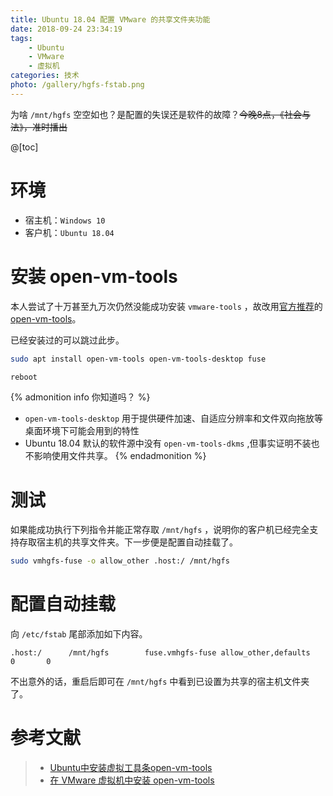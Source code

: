 ```yaml
---
title: Ubuntu 18.04 配置 VMware 的共享文件夹功能
date: 2018-09-24 23:34:19
tags:
    - Ubuntu
    - VMware
    - 虚拟机
categories: 技术
photo: /gallery/hgfs-fstab.png
---
```

为啥 `/mnt/hgfs` 空空如也？是配置的失误还是软件的故障？~~今晚8点，《社会与法》，准时播出~~

<!-- MORE -->
@[toc]

# 环境

- 宿主机：`Windows 10`
- 客户机：`Ubuntu 18.04`

# 安装 open-vm-tools

本人尝试了十万甚至九万次仍然没能成功安装 `vmware-tools` ，故改用[官方推荐](https://kb.vmware.com/s/article/2073803)的 [open-vm-tools](https://github.com/vmware/open-vm-tools)。

已经安装过的可以跳过此步。

```bash
sudo apt install open-vm-tools open-vm-tools-desktop fuse

reboot
```

{% admonition info 你知道吗？ %}
- `open-vm-tools-desktop` 用于提供硬件加速、自适应分辨率和文件双向拖放等桌面环境下可能会用到的特性
- Ubuntu 18.04 默认的软件源中没有 `open-vm-tools-dkms` ,但事实证明不装也不影响使用文件共享。
{% endadmonition %}

# 测试

如果能成功执行下列指令并能正常存取 `/mnt/hgfs` ，说明你的客户机已经完全支持存取宿主机的共享文件夹。下一步便是配置自动挂载了。

```bash
sudo vmhgfs-fuse -o allow_other .host:/ /mnt/hgfs
```

# 配置自动挂载

向 `/etc/fstab` 尾部添加如下内容。

```fstab
.host:/      /mnt/hgfs        fuse.vmhgfs-fuse allow_other,defaults   0       0
```

不出意外的话，重启后即可在 `/mnt/hgfs` 中看到已设置为共享的宿主机文件夹了。

# 参考文献

> - [Ubuntu中安装虚拟工具条open-vm-tools](https://jingyan.baidu.com/article/54b6b9c0982f2f2d593b4762.html)
> - [在 VMware 虚拟机中安装 open-vm-tools](https://zhuanlan.zhihu.com/p/22488904)
